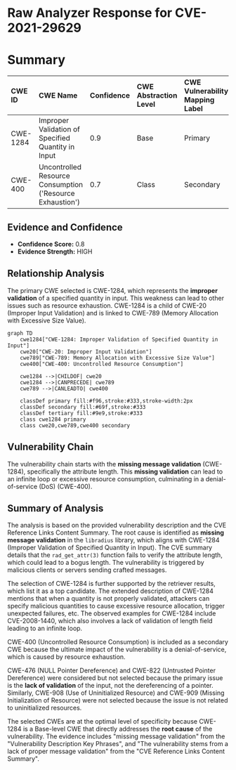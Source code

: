 # Raw Analyzer Response for CVE-2021-29629

# Summary
| CWE ID    | CWE Name                                                        | Confidence | CWE Abstraction Level | CWE Vulnerability Mapping Label | CWE-Vulnerability Mapping Notes |
| :--------- | :-------------------------------------------------------------- | :--------- | :-------------------- | :------------------------------ | :------------------------------ |
| CWE-1284  | Improper Validation of Specified Quantity in Input            | 0.9        | Base                  | Primary                         | Allowed                       |
| CWE-400 |Uncontrolled Resource Consumption ('Resource Exhaustion') | 0.7        | Class                  | Secondary                         | Allowed                       |

## Evidence and Confidence

*   **Confidence Score:** 0.8
*   **Evidence Strength:** HIGH

## Relationship Analysis
The primary CWE selected is CWE-1284, which represents the **improper validation** of a specified quantity in input. This weakness can lead to other issues such as resource exhaustion. CWE-1284 is a child of CWE-20 (Improper Input Validation) and is linked to CWE-789 (Memory Allocation with Excessive Size Value).

```mermaid
graph TD
    cwe1284["CWE-1284: Improper Validation of Specified Quantity in Input"]
    cwe20["CWE-20: Improper Input Validation"]
    cwe789["CWE-789: Memory Allocation with Excessive Size Value"]
    cwe400["CWE-400: Uncontrolled Resource Consumption"]
    
    cwe1284 -->|CHILDOF| cwe20
    cwe1284 -->|CANPRECEDE| cwe789
    cwe789 -->|CANLEADTO| cwe400
    
    classDef primary fill:#f96,stroke:#333,stroke-width:2px
    classDef secondary fill:#69f,stroke:#333
    classDef tertiary fill:#9e9,stroke:#333
    class cwe1284 primary
    class cwe20,cwe789,cwe400 secondary
```

## Vulnerability Chain
The vulnerability chain starts with the **missing message validation** (CWE-1284), specifically the attribute length. This **missing validation** can lead to an infinite loop or excessive resource consumption, culminating in a denial-of-service (DoS) (CWE-400).

## Summary of Analysis
The analysis is based on the provided vulnerability description and the CVE Reference Links Content Summary. The root cause is identified as **missing message validation** in the `libradius` library, which aligns with CWE-1284 (Improper Validation of Specified Quantity in Input). The CVE summary details that the `rad_get_attr(3)` function fails to verify the attribute length, which could lead to a bogus length. The vulnerability is triggered by malicious clients or servers sending crafted messages.

The selection of CWE-1284 is further supported by the retriever results, which list it as a top candidate. The extended description of CWE-1284 mentions that when a quantity is not properly validated, attackers can specify malicious quantities to cause excessive resource allocation, trigger unexpected failures, etc. The observed examples for CWE-1284 include CVE-2008-1440, which also involves a lack of validation of length field leading to an infinite loop.

CWE-400 (Uncontrolled Resource Consumption) is included as a secondary CWE because the ultimate impact of the vulnerability is a denial-of-service, which is caused by resource exhaustion.

CWE-476 (NULL Pointer Dereference) and CWE-822 (Untrusted Pointer Dereference) were considered but not selected because the primary issue is the **lack of validation** of the input, not the dereferencing of a pointer. Similarly, CWE-908 (Use of Uninitialized Resource) and CWE-909 (Missing Initialization of Resource) were not selected because the issue is not related to uninitialized resources.

The selected CWEs are at the optimal level of specificity because CWE-1284 is a Base-level CWE that directly addresses the **root cause** of the vulnerability.
The evidence includes "missing message validation" from the "Vulnerability Description Key Phrases", and "The vulnerability stems from a lack of proper message validation" from the "CVE Reference Links Content Summary".